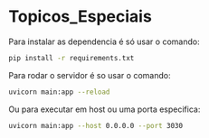 # Topicos_Especiais
Para instalar as dependencia é só usar o comando:
``` bash
pip install -r requirements.txt
```

Para rodar o servidor é so usar o comando:
``` bash
uvicorn main:app --reload
```

Ou para executar em host ou uma porta especifica: 
```bash
uvicorn main:app --host 0.0.0.0 --port 3030
```
